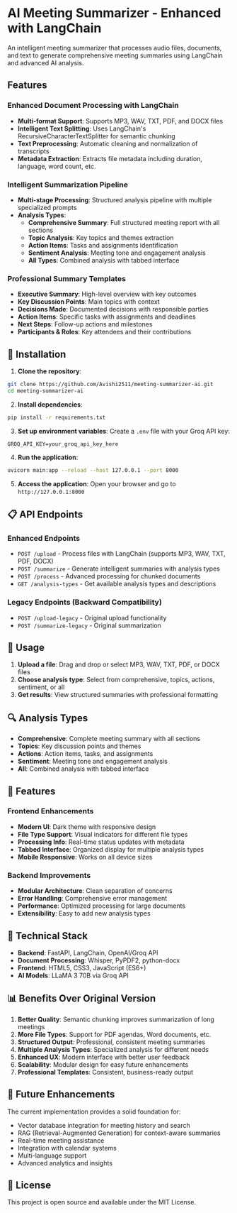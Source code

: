 # AI Meeting Summarizer - Enhanced with LangChain

An intelligent meeting summarizer that processes audio files, documents, and text to generate comprehensive meeting summaries using LangChain and advanced AI analysis.

## Features

### Enhanced Document Processing with LangChain
- **Multi-format Support**: Supports MP3, WAV, TXT, PDF, and DOCX files
- **Intelligent Text Splitting**: Uses LangChain's RecursiveCharacterTextSplitter for semantic chunking
- **Text Preprocessing**: Automatic cleaning and normalization of transcripts
- **Metadata Extraction**: Extracts file metadata including duration, language, word count, etc.

### Intelligent Summarization Pipeline
- **Multi-stage Processing**: Structured analysis pipeline with multiple specialized prompts
- **Analysis Types**:
  - **Comprehensive Summary**: Full structured meeting report with all sections
  - **Topic Analysis**: Key topics and themes extraction
  - **Action Items**: Tasks and assignments identification
  - **Sentiment Analysis**: Meeting tone and engagement analysis
  - **All Types**: Combined analysis with tabbed interface

### Professional Summary Templates
- **Executive Summary**: High-level overview with key outcomes
- **Key Discussion Points**: Main topics with context
- **Decisions Made**: Documented decisions with responsible parties
- **Action Items**: Specific tasks with assignments and deadlines
- **Next Steps**: Follow-up actions and milestones
- **Participants & Roles**: Key attendees and their contributions

## 🔧 Installation

1. **Clone the repository**:
```bash
git clone https://github.com/Avishi2511/meeting-summarizer-ai.git
cd meeting-summarizer-ai
```

2. **Install dependencies**:
```bash
pip install -r requirements.txt
```

3. **Set up environment variables**:
Create a `.env` file with your Groq API key:
```
GROQ_API_KEY=your_groq_api_key_here
```

4. **Run the application**:
```bash
uvicorn main:app --reload --host 127.0.0.1 --port 8000
```

5. **Access the application**:
Open your browser and go to `http://127.0.0.1:8000`

## 📋 API Endpoints

### Enhanced Endpoints
- `POST /upload` - Process files with LangChain (supports MP3, WAV, TXT, PDF, DOCX)
- `POST /summarize` - Generate intelligent summaries with analysis types
- `POST /process` - Advanced processing for chunked documents
- `GET /analysis-types` - Get available analysis types and descriptions

### Legacy Endpoints (Backward Compatibility)
- `POST /upload-legacy` - Original upload functionality
- `POST /summarize-legacy` - Original summarization

## 🎯 Usage

1. **Upload a file**: Drag and drop or select MP3, WAV, TXT, PDF, or DOCX files
2. **Choose analysis type**: Select from comprehensive, topics, actions, sentiment, or all
3. **Get results**: View structured summaries with professional formatting

## 🔍 Analysis Types

- **Comprehensive**: Complete meeting summary with all sections
- **Topics**: Key discussion points and themes
- **Actions**: Action items, tasks, and assignments
- **Sentiment**: Meeting tone and engagement analysis
- **All**: Combined analysis with tabbed interface

## 🎨 Features

### Frontend Enhancements
- **Modern UI**: Dark theme with responsive design
- **File Type Support**: Visual indicators for different file types
- **Processing Info**: Real-time status updates with metadata
- **Tabbed Interface**: Organized display for multiple analysis types
- **Mobile Responsive**: Works on all device sizes

### Backend Improvements
- **Modular Architecture**: Clean separation of concerns
- **Error Handling**: Comprehensive error management
- **Performance**: Optimized processing for large documents
- **Extensibility**: Easy to add new analysis types

## 🔧 Technical Stack

- **Backend**: FastAPI, LangChain, OpenAI/Groq API
- **Document Processing**: Whisper, PyPDF2, python-docx
- **Frontend**: HTML5, CSS3, JavaScript (ES6+)
- **AI Models**: LLaMA 3 70B via Groq API

## 📊 Benefits Over Original Version

1. **Better Quality**: Semantic chunking improves summarization of long meetings
2. **More File Types**: Support for PDF agendas, Word documents, etc.
3. **Structured Output**: Professional, consistent meeting summaries
4. **Multiple Analysis Types**: Specialized analysis for different needs
5. **Enhanced UX**: Modern interface with better user feedback
6. **Scalability**: Modular design for easy future enhancements
7. **Professional Templates**: Consistent, business-ready output

## 🚀 Future Enhancements

The current implementation provides a solid foundation for:
- Vector database integration for meeting history and search
- RAG (Retrieval-Augmented Generation) for context-aware summaries
- Real-time meeting assistance
- Integration with calendar systems
- Multi-language support
- Advanced analytics and insights

## 📝 License

This project is open source and available under the MIT License.
